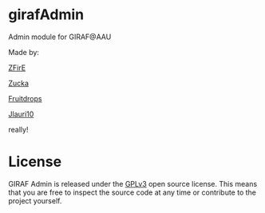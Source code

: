 girafAdmin
==========

Admin module for GIRAF@AAU

Made by:

[ZFirE](https://github.com/zfire)

[Zucka](https://github.com/Zucka)

[Fruitdrops](https://github.com/Fruitdrops)

[Jlauri10](https://github.com/jlauri10)

really!


License
==========
GIRAF Admin is released under the [GPLv3](http://www.gnu.org/licenses/gpl.txt) open source license. This means that you are free to inspect the source code at any time or contribute to the project yourself.

